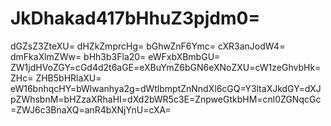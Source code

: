 # JkDhakad417bHhuZ3pjdm0=
dGZsZ3ZteXU=
dHZkZmprcHg=
bGhwZnF6Ymc=
cXR3anJodW4=
dmFkaXlmZWw=
bHh3b3Fla20=
eWFxbXBmbGU=
ZW1jdHVoZGY=cGd4d2t6aGE=eXBuYmZ6bGN6eXNoZXU=cW1zeGhvbHk=ZHc=
ZHB5bHRlaXU=
eW16bnhqcHY=bWlwanhya2g=dWtlbmptZnNndXl6cGQ=Y3ltaXJkdGY=dXJpZWhsbnM=bHZzaXRhaHI=dXd2bWR5c3E=ZnpweGtkbHM=cnl0ZGNqcGc=ZWJ6c3BnaXQ=anR4bXNjYnU=cXA=
